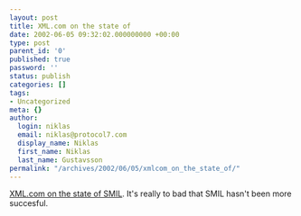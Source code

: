 ```yaml
---
layout: post
title: XML.com on the state of
date: 2002-06-05 09:32:02.000000000 +00:00
type: post
parent_id: '0'
published: true
password: ''
status: publish
categories: []
tags:
- Uncategorized
meta: {}
author:
  login: niklas
  email: niklas@protocol7.com
  display_name: Niklas
  first_name: Niklas
  last_name: Gustavsson
permalink: "/archives/2002/06/05/xmlcom_on_the_state_of/"
---
```

[XML.com on the state of SMIL](http://www.xml.com/pub/a/2002/05/29/smil.html?page=1). It's really to bad that SMIL hasn't been more succesful.

